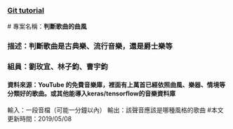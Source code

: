 ### [Git tutorial](https://github.com/MeiYiLiou9702/music_nn_2019/blob/master/documentation/GitTuto.md)

﻿# 專案名稱：**判斷歌曲的曲風**

### 描述：判斷歌曲是古典樂、流行音樂，還是爵士樂等
### 組員：劉玫宜、林子鈞、曹宇鈞
#### 資料來源：YouTube 的免費音樂庫，裡面有上萬首已經依照曲風、樂器、情境等分類好的歌曲。或其他能導入keras/tensorflow的音樂資料庫
輸入：一段音檔（可能一分鐘以內）
輸出：該聲音應該是哪種風格的歌曲
#本文更新時間：2019/05/08

